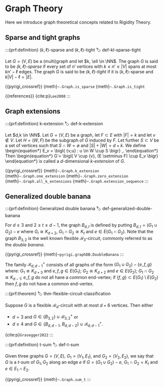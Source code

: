# Graph Theory

Here we introduce graph theoretical concepts related to Rigidity Theory. 

## Sparse and tight graphs

:::{prf:definition} $(k, \ell)$-sparse and $(k, \ell)$-tight
:label: def-kl-sparse-tight

Let $G = (V, E)$ be a (multi)graph and let $k, \ell \in \NN$.
The graph $G$ is said to be _$(k, \ell)$-sparse_ if every set of $n'$ vertices with $k\leq n' \leq |V|$ spans at most $kn' - \ell$ edges.
The graph $G$ is said to be _$(k, \ell)$-tight_ if it is $(k, \ell)$-sparse and $k|V| - \ell = |E|$.

{{pyrigi_crossref}} {meth}`~.Graph.is_sparse`
{meth}`~.Graph.is_tight`

{{references}} {cite:p}`Lee2008`
:::


## Graph extensions

:::{prf:definition} k-extension
:label: def-k-extension

Let $d,k \in \NN$.
Let $G=(V,E)$ be a graph, let $F \subset E$ with $|F|=k$
and let $v \notin V$.
Let $H=(W,F)$ be the subgraph of $G$ induced by $F$.
Let further $S \subset V$ be a set of vertices such that
$S \cap W= \emptyset$ and $|S|+|W|=d+k$.
We define
\begin{equation*}
 E_v = \bigl\{ \{v,u\} : u \in W \cup S \bigr\} \,.
\end{equation*}
Then
\begin{equation*}
 G'= \bigl( V \cup \{v\}, (E \setminus F) \cup E_v \bigr)
\end{equation*}
is called a $d$-dimensional _k-extension_ of $G$.

{{pyrigi_crossref}} {meth}`~.Graph.k_extension`
{meth}`~.Graph.one_extension`
{meth}`~.Graph.zero_extension`
{meth}`~.Graph.all_k_extensions`
{meth}`~.Graph.extension_sequence`
:::


## Generalized double banana

:::{prf:definition} Generalized double banana
:label: def-generalized-double-banana

For $d\geq 3$ and $2\leq t\leq d-1$, 
the graph $B_{d,t}$ is defined by putting $B_{d,t}=(G_1\cup G_2)-e$ 
where $G_i\cong K_{d+2}$, $G_1\cap G_2\cong K_{t}$ and $e\in E(G_1\cap G_2)$. 
Note that the graph $B_{3,2}$  is the well known flexible $\mathcal{R}_3$-circuit,
commonly referred to as the _double banana_.

{{pyrigi_crossref}} {meth}`~pyrigi.graphDB.DoubleBanana`
:::

The family  $\mathcal{B}_{d,d-1}^+$ consists of all graphs of the form
$(G_1\cup G_2)-\{e,f,g\}$ where: $G_1\cong K_{d+3}$ and $e,f,g\in E(G_1)$;
$G_2\cong K_{d+2}$ and $e\in E(G_2)$; $G_1\cap G_2\cong K_{d-1}$;
$e,f,g$ do not all have a common end-vertex;
if $\{f,g\}\subset E(G_1)\setminus E(G_2)$ then $f,g$ do not have a common end-vertex.


:::{prf:theorem}
:label: thm-flexible-circuit-classification

Suppose $G$ is a flexible $\mathcal{R}_d$-circuit with at most $d+6$ vertices. Then either

* $d=3$ and $G\in \{B_{3,2}\}\cup \mathcal{B}_{3,2}^+$ or
* $d\geq 4$ and $G\in \{B_{d,d-1}$, $B_{d,d-2}\}\cup \mathcal{B}_{d,d-1}^+$.

{cite:p}`Grasegger2022`
:::


:::{prf:definition} t-sum
:label: def-t-sum

Given three graphs $G=(V,E)$, $G_1=(V_1,E_1)$, and $G_2=(V_2,E_2)$, we say that  
$G$ is a _$t$-sum_ of $G_1,G_2$ along an edge $e$ if $G=(G_1\cup G_2)-e$, 
$G_1\cap G_2=K_t$ and $e\in E_1\cap E_2$.

{{pyrigi_crossref}} {meth}`~.Graph.sum_t`
:::